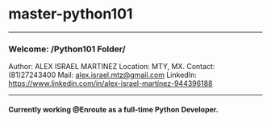 # master-python101
---
### Welcome:    /Python101 Folder/


Author: ALEX ISRAEL MARTINEZ
Location: MTY, MX.
Contact: (81)27243400
Mail: alex.israel.mtz@gmail.com
LinkedIn: https://www.linkedin.com/in/alex-israel-martínez-944396188

---
#### Currently working @Enroute as a full-time Python Developer.